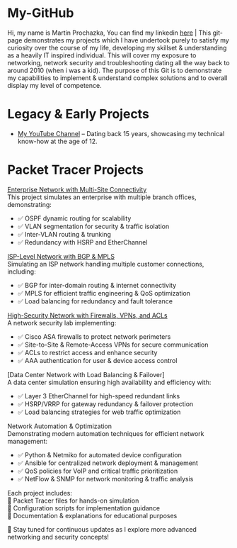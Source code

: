 # My-GitHub
Hi, my name is Martin Prochazka, You can find my linkedin [here](https://www.linkedin.com/in/martin-prochazka-830056168/) | This git-page demonstrates my projects which I have undertook purely to satisfy my curiosity over the course of my life, developing my skillset & understanding as a heavily IT inspired individual. This will cover my exposure to networking, network security and troubleshooting dating all the way back to around 2010 (when i was a kid). The purpose of this Git is to demonstrate my capabilities to implement & understand complex solutions and to overall display my level of competence.

# Legacy & Early Projects
- [My YouTube Channel](youtube%20channel.md) – Dating back 15 years, showcasing my technical know-how at the age of 12.
# Packet Tracer Projects
[Enterprise Network with Multi-Site Connectivity](Enterprise%20Network%20with%20Multi-Site%20Connectivity.md)  
This project simulates an enterprise with multiple branch offices, demonstrating:
- ✅ OSPF dynamic routing for scalability
- ✅ VLAN segmentation for security & traffic isolation
- ✅ Inter-VLAN routing & trunking
- ✅ Redundancy with HSRP and EtherChannel

[ISP-Level Network with BGP & MPLS](SP-Level%20Network%20with%20BGP%20%26%20MPLS.md)  
Simulating an ISP network handling multiple customer connections, including:
- ✅ BGP for inter-domain routing & internet connectivity
- ✅ MPLS for efficient traffic engineering & QoS optimization
- ✅ Load balancing for redundancy and fault tolerance

[High-Security Network with Firewalls, VPNs, and ACLs](High-Security%20Network%20with%20Firewalls%2C%20VPNs%2C%20and%20ACLs.md)  
A network security lab implementing:
- ✅ Cisco ASA firewalls to protect network perimeters
- ✅ Site-to-Site & Remote-Access VPNs for secure communication
- ✅ ACLs to restrict access and enhance security
- ✅ AAA authentication for user & device access control

[Data Center Network with Load Balancing & Failover]  
A data center simulation ensuring high availability and efficiency with:
- ✅ Layer 3 EtherChannel for high-speed redundant links
- ✅ HSRP/VRRP for gateway redundancy & failover protection
- ✅ Load balancing strategies for web traffic optimization

Network Automation & Optimization  
Demonstrating modern automation techniques for efficient network management:
- ✅ Python & Netmiko for automated device configuration
- ✅ Ansible for centralized network deployment & management
- ✅ QoS policies for VoIP and critical traffic prioritization
- ✅ NetFlow & SNMP for network monitoring & traffic analysis

Each project includes:  
📂 Packet Tracer files for hands-on simulation  
📜 Configuration scripts for implementation guidance  
📝 Documentation & explanations for educational purposes  

🚀 Stay tuned for continuous updates as I explore more advanced networking and security concepts!
